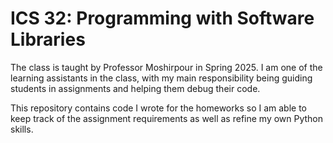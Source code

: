 # ICS 32: Programming with Software Libraries
The class is taught by Professor Moshirpour in Spring 2025. I am one of the learning assistants in the class, with my main responsibility being guiding students in assignments and helping them debug their code.

This repository contains code I wrote for the homeworks so I am able to keep track of the assignment requirements as well as refine my own Python skills.
